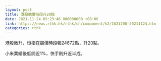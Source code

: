 ```yaml
---
layout: post
title: 港股競價時段升20點
date: 2021-11-24 09:23:46.000000000 +08:00
link: https://news.rthk.hk/rthk/ch/component/k2/1621200-20211124.htm
categories: rthk
---
```


港股微升，恒指在競價時段報24672點，升20點。

小米業績後低開近1%，快手則升近半成。

